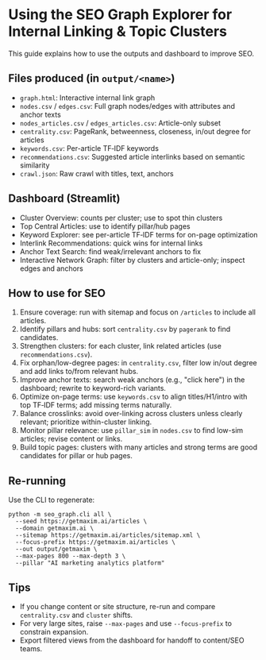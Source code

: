# Using the SEO Graph Explorer for Internal Linking & Topic Clusters

This guide explains how to use the outputs and dashboard to improve SEO.

## Files produced (in `output/<name>`)
- `graph.html`: Interactive internal link graph
- `nodes.csv` / `edges.csv`: Full graph nodes/edges with attributes and anchor texts
- `nodes_articles.csv` / `edges_articles.csv`: Article-only subset
- `centrality.csv`: PageRank, betweenness, closeness, in/out degree for articles
- `keywords.csv`: Per-article TF‑IDF keywords
- `recommendations.csv`: Suggested article interlinks based on semantic similarity
- `crawl.json`: Raw crawl with titles, text, anchors

## Dashboard (Streamlit)
- Cluster Overview: counts per cluster; use to spot thin clusters
- Top Central Articles: use to identify pillar/hub pages
- Keyword Explorer: see per-article TF‑IDF terms for on-page optimization
- Interlink Recommendations: quick wins for internal links
- Anchor Text Search: find weak/irrelevant anchors to fix
- Interactive Network Graph: filter by clusters and article-only; inspect edges and anchors

## How to use for SEO
1. Ensure coverage: run with sitemap and focus on `/articles` to include all articles.
2. Identify pillars and hubs: sort `centrality.csv` by `pagerank` to find candidates.
3. Strengthen clusters: for each cluster, link related articles (use `recommendations.csv`).
4. Fix orphan/low-degree pages: in `centrality.csv`, filter low in/out degree and add links to/from relevant hubs.
5. Improve anchor texts: search weak anchors (e.g., "click here") in the dashboard; rewrite to keyword-rich variants.
6. Optimize on-page terms: use `keywords.csv` to align titles/H1/intro with top TF‑IDF terms; add missing terms naturally.
7. Balance crosslinks: avoid over-linking across clusters unless clearly relevant; prioritize within-cluster linking.
8. Monitor pillar relevance: use `pillar_sim` in `nodes.csv` to find low-sim articles; revise content or links.
9. Build topic pages: clusters with many articles and strong terms are good candidates for pillar or hub pages.

## Re-running
Use the CLI to regenerate:
```
python -m seo_graph.cli all \
  --seed https://getmaxim.ai/articles \
  --domain getmaxim.ai \
  --sitemap https://getmaxim.ai/articles/sitemap.xml \
  --focus-prefix https://getmaxim.ai/articles \
  --out output/getmaxim \
  --max-pages 800 --max-depth 3 \
  --pillar "AI marketing analytics platform"
```

## Tips
- If you change content or site structure, re-run and compare `centrality.csv` and `cluster` shifts.
- For very large sites, raise `--max-pages` and use `--focus-prefix` to constrain expansion.
- Export filtered views from the dashboard for handoff to content/SEO teams.
